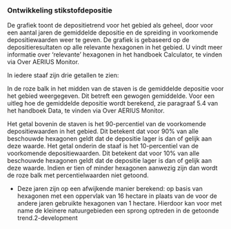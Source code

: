 ### Ontwikkeling stikstofdepositie

De grafiek toont de depositietrend voor het gebied als geheel, door voor een aantal jaren de gemiddelde depositie en de spreiding in voorkomende depositiewaarden weer te geven. De grafiek is gebaseerd op de depositieresultaten op alle relevante hexagonen in het gebied. U vindt meer informatie over ‘relevante’ hexagonen in het handboek Calculator, te vinden via Over AERIUS Monitor.

In iedere staaf zijn drie getallen te zien:

In de roze balk in het midden van de staven is de gemiddelde depositie voor het gebied weergegeven. Dit betreft een gewogen gemiddelde. Voor een uitleg hoe de gemiddelde depositie wordt berekend, zie paragraaf 5.4 van het handboek Data, te vinden via Over AERIUS Monitor.

Het getal bovenin de staven is het 90-percentiel van de voorkomende depositiewaarden in het gebied. Dit betekent dat voor 90% van alle beschouwde hexagonen geldt dat de depositie lager is dan of gelijk aan deze waarde.
Het getal onderin de staaf is het 10-percentiel van de voorkomende depositiewaarden. Dit betekent dat voor 10% van alle beschouwde hexagonen geldt dat de depositie lager is dan of gelijk aan deze waarde.
Indien er tien of minder hexagonen aanwezig zijn dan wordt de roze balk met percentielwaarden niet getoond.

* Deze jaren zijn op een afwijkende manier berekend: op basis van hexagonen met een oppervlak van 16 hectare in plaats van de voor de andere jaren gebruikte hexagonen van 1 hectare. Hierdoor kan voor met name de kleinere natuurgebieden een sprong optreden in de getoonde trend.2-development
